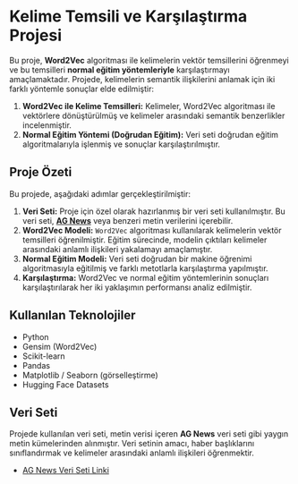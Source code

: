# Kelime Temsili ve Karşılaştırma Projesi

Bu proje, **Word2Vec** algoritması ile kelimelerin vektör temsillerini öğrenmeyi ve bu temsilleri **normal eğitim yöntemleriyle** karşılaştırmayı amaçlamaktadır. Projede, kelimelerin semantik ilişkilerini anlamak için iki farklı yöntemle sonuçlar elde edilmiştir:

1. **Word2Vec ile Kelime Temsilleri:** Kelimeler, Word2Vec algoritması ile vektörlere dönüştürülmüş ve kelimeler arasındaki semantik benzerlikler incelenmiştir.
2. **Normal Eğitim Yöntemi (Doğrudan Eğitim):** Veri seti doğrudan eğitim algoritmalarıyla işlenmiş ve sonuçlar karşılaştırılmıştır.

## Proje Özeti

Bu projede, aşağıdaki adımlar gerçekleştirilmiştir:

1. **Veri Seti:** Proje için özel olarak hazırlanmış bir veri seti kullanılmıştır. Bu veri seti, **[AG News](https://huggingface.co/datasets/sepidmnorozy/Turkish_sentiment/viewer?views%5B%5D=train)** veya benzeri metin verilerini içerebilir.
2. **Word2Vec Modeli:** `Word2Vec` algoritması kullanılarak kelimelerin vektör temsilleri öğrenilmiştir. Eğitim sürecinde, modelin çıktıları kelimeler arasındaki anlamlı ilişkileri yakalamayı amaçlamıştır.
3. **Normal Eğitim Modeli:** Veri seti doğrudan bir makine öğrenimi algoritmasıyla eğitilmiş ve farklı metotlarla karşılaştırma yapılmıştır.
4. **Karşılaştırma:** Word2Vec ve normal eğitim yöntemlerinin sonuçları karşılaştırılarak her iki yaklaşımın performansı analiz edilmiştir.

## Kullanılan Teknolojiler

- Python
- Gensim (Word2Vec)
- Scikit-learn
- Pandas
- Matplotlib / Seaborn (görselleştirme)
- Hugging Face Datasets

## Veri Seti

Projede kullanılan veri seti, metin verisi içeren **AG News** veri seti gibi yaygın metin kümelerinden alınmıştır. Veri setinin amacı, haber başlıklarını sınıflandırmak ve kelimeler arasındaki anlamlı ilişkileri öğrenmektir.

- [AG News Veri Seti Linki](https://huggingface.co/datasets/sepidmnorozy/Turkish_sentiment/viewer?views%5B%5D=train)
